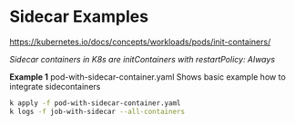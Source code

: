 # Sidecar Examples
https://kubernetes.io/docs/concepts/workloads/pods/init-containers/

*Sidecar containers in K8s are initContainers with restartPolicy: Always*

**Example 1** pod-with-sidecar-container.yaml
Shows basic example how to integrate sidecontainers
```bash
k apply -f pod-with-sidecar-container.yaml
k logs -f job-with-sidecar --all-containers
```